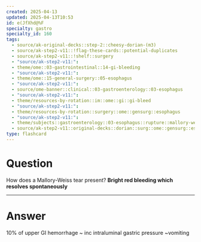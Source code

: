 ```yaml
---
created: 2025-04-13
updated: 2025-04-13T10:53
id: e(JfXhd@%F
specialty: gastro
specialty_id: 160
tags:
  - source/ak-original-decks::step-2::cheesy-dorian-(m3)
  - source/ak-step2-v11::!flag-these-cards::potential-duplicates
  - source/ak-step2-v11::!shelf::surgery
  - "source/ak-step2-v11:": 
  - theme/ome::03-gastrointestinal::14-gi-bleeding
  - "source/ak-step2-v11:": 
  - theme/ome::15-general-surgery::05-esophagus
  - "source/ak-step2-v11:": 
  - source/ome-banner::clinical::03-gastroenterology::03-esophagus
  - "source/ak-step2-v11:": 
  - theme/resources-by-rotation::im::ome::gi::gi-bleed
  - "source/ak-step2-v11:": 
  - theme/resources-by-rotation::surgery::ome::gensurg::esophagus
  - "source/ak-step2-v11:": 
  - theme/subjects::gastroenterology::03-esophagus::rupture::mallory-weiss
  - source/ak-step2-v11::original-decks::dorian::surg::ome::gensurg::esophagus"
type: flashcard
---
```


# Question
How does a Mallory-Weiss tear present?   **Bright red bleeding which resolves spontaneously**

---

# Answer
10% of upper GI hemorrhage ~ inc intraluminal gastric pressure ~vomiting